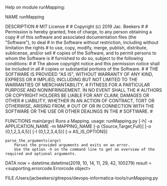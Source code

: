Help on module runMapping:

NAME
    runMapping

DESCRIPTION
    #  MIT License
    #
    #  Copyright (c) 2019 Jac. Beekers
    #
    #  Permission is hereby granted, free of charge, to any person obtaining a copy
    #  of this software and associated documentation files (the "Software"), to deal
    #  in the Software without restriction, including without limitation the rights
    #  to use, copy, modify, merge, publish, distribute, sublicense, and/or sell
    #  copies of the Software, and to permit persons to whom the Software is
    #  furnished to do so, subject to the following conditions:
    #
    #  The above copyright notice and this permission notice shall be included in all
    #  copies or substantial portions of the Software.
    #
    #  THE SOFTWARE IS PROVIDED "AS IS", WITHOUT WARRANTY OF ANY KIND, EXPRESS OR
    #  IMPLIED, INCLUDING BUT NOT LIMITED TO THE WARRANTIES OF MERCHANTABILITY,
    #  FITNESS FOR A PARTICULAR PURPOSE AND NONINFRINGEMENT. IN NO EVENT SHALL THE
    #  AUTHORS OR COPYRIGHT HOLDERS BE LIABLE FOR ANY CLAIM, DAMAGES OR OTHER
    #  LIABILITY, WHETHER IN AN ACTION OF CONTRACT, TORT OR OTHERWISE, ARISING FROM,
    #  OUT OF OR IN CONNECTION WITH THE SOFTWARE OR THE USE OR OTHER DEALINGS IN THE
    #  SOFTWARE.
    #

FUNCTIONS
    main(argv)
        Runs a Mapping.
        usage: runMapping.py [-h] -a APPLICATION_NAME -m MAPPING_NAME
                         [-p {Source,Target,Full}] [-o {0,1,2,3,4,5}]
                         [-l {0,1,2,3,4,5}] [-x AS_IS_OPTIONS]
    
    parse_the_arguments(argv)
        Parses the provided arguments and exits on an error.
        Use the option -h on the command line to get an overview of the required and optional arguments.

DATA
    now = datetime.datetime(2019, 10, 14, 11, 29, 42, 100279)
    result = <supporting.errorcode.Errorcode object>

FILE
    /Users/jacbeekers/gitrepos/devops-informatica-tools/runMapping.py


